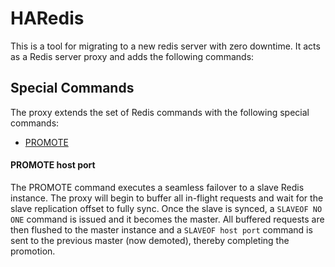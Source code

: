 # HARedis

This is a tool for migrating to a new redis server with zero downtime. It acts as a Redis server proxy and adds the following commands:


## Special Commands

The proxy extends the set of Redis commands with the following special commands:

* [PROMOTE](#PROMOTE-host-port)

#### PROMOTE host port

The PROMOTE command executes a seamless failover to a slave Redis instance. The proxy will begin to buffer all in-flight requests and wait for the slave replication offset to fully sync. Once the slave is synced, a `SLAVEOF NO ONE` command is issued and it becomes the master. All buffered requests are then flushed to the master instance and a `SLAVEOF host port` command is sent to the previous master (now demoted), thereby completing the promotion.
